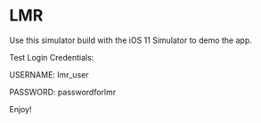 # LMR

Use this simulator build with the iOS 11 Simulator to demo the app.

Test Login Credentials:

   USERNAME: lmr_user
   
   PASSWORD: passwordforlmr
   
Enjoy!


